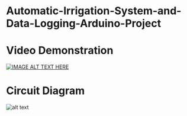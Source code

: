 # Automatic-Irrigation-System-and-Data-Logging-Arduino-Project

#   Video Demonstration

[![IMAGE ALT TEXT HERE](https://img.youtube.com/vi/q8FLbColFJo/maxresdefault.jpg)](https://www.youtube.com/watch?v=q8FLbColFJo)

#   Circuit Diagram

![alt text](https://drive.google.com/file/d/1WBep1um31MNPFCLlby8K7_D1S-TDxcE2/view)
